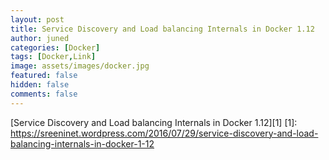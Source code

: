 ```yaml
---
layout: post
title: Service Discovery and Load balancing Internals in Docker 1.12
author: juned
categories: [Docker]
tags: [Docker,Link]
image: assets/images/docker.jpg
featured: false
hidden: false
comments: false
---
```

[Service Discovery and Load balancing Internals in Docker 1.12][1]
[1]: https://sreeninet.wordpress.com/2016/07/29/service-discovery-and-load-balancing-internals-in-docker-1-12